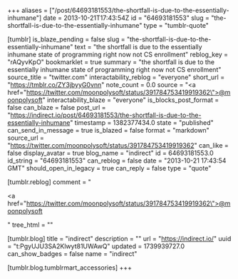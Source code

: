 +++
aliases = ["/post/64693181553/the-shortfall-is-due-to-the-essentially-inhumane"]
date = 2013-10-21T17:43:54Z
id = "64693181553"
slug = "the-shortfall-is-due-to-the-essentially-inhumane"
type = "tumblr-quote"

[tumblr]
is_blaze_pending = false
slug = "the-shortfall-is-due-to-the-essentially-inhumane"
text = "the shortfall is due to the essentially inhumane state of programming right now not CS enrollment"
reblog_key = "rAQyvKpO"
bookmarklet = true
summary = "the shortfall is due to the essentially inhumane state of programming right now not CS enrollment"
source_title = "twitter.com"
interactability_reblog = "everyone"
short_url = "https://tmblr.co/ZY3jbyyG0vnn"
note_count = 0.0
source = "<a href=\"https://twitter.com/moonpolysoft/status/391784753419919362\">@moonpolysoft</a>"
interactability_blaze = "everyone"
is_blocks_post_format = false
can_blaze = false
post_url = "https://indirect.io/post/64693181553/the-shortfall-is-due-to-the-essentially-inhumane"
timestamp = 1382377434.0
state = "published"
can_send_in_message = true
is_blazed = false
format = "markdown"
source_url = "https://twitter.com/moonpolysoft/status/391784753419919362"
can_like = false
display_avatar = true
blog_name = "indirect"
id = 64693181553.0
id_string = "64693181553"
can_reblog = false
date = "2013-10-21 17:43:54 GMT"
should_open_in_legacy = true
can_reply = false
type = "quote"

[tumblr.reblog]
comment = "<p><a href=\"https://twitter.com/moonpolysoft/status/391784753419919362\">@moonpolysoft</a></p>"
tree_html = ""

[tumblr.blog]
title = "indirect"
description = ""
url = "https://indirect.io/"
uuid = "t:PgyUJU3SA2Klwyt81UWAwQ"
updated = 1739939727.0
can_show_badges = false
name = "indirect"

[tumblr.blog.tumblrmart_accessories]
+++
